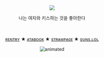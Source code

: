 

　<p align="center">![](https://komarev.com/ghpvc/?username=2ft-high&label=×&color=4A5D23)</p>

<p align="center">
나는 여자와 키스하는 것을 좋아한다

　<p align="center">[ʀᴇɴᴛʀʏ](https://rentry.co/POLYTRlX) ★ [ᴀᴛᴀʙᴏᴏᴋ](https://floortub.atabook.org/) ★ [sᴛʀᴀᴡᴘᴀɢᴇ](https://2ft-high.straw.page/) ★ [ɢᴜɴs.ʟᴏʟ](https://guns.lol/2ft_high)</p> 


<p align="center">
  <img src="https://yokai.crd.co/assets/images/gallery25/ef57d23e.gif?v=b4df531c" alt="animated" />
</p>
